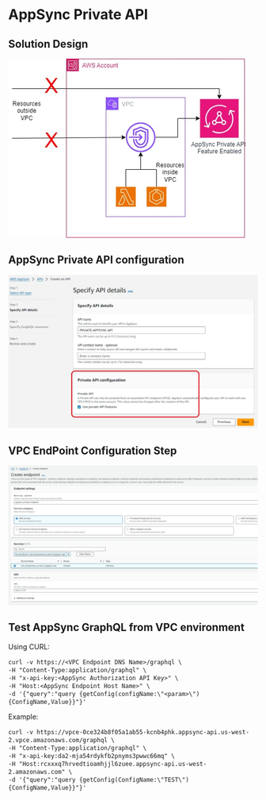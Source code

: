 # AppSync Private API

## Solution Design
![](./private-appsync-api-solution-design.jpg)

## AppSync Private API configuration
![](private-api-appsync-config.jpg)
## VPC EndPoint Configuration Step
![](./vpc-endpoint-for-appsync.jpeg)
## Test AppSync GraphQL from VPC environment

Using CURL: 
```
curl -v https://<VPC Endpoint DNS Name>/graphql \
-H "Content-Type:application/graphql" \
-H "x-api-key:<AppSync Authorization API Key>" \
-H "Host:<AppSync Endpoint Host Name>" \
-d '{"query":"query {getConfig(configName:\"<param>\"){ConfigName,Value}}"}'
```

Example: 
```
curl -v https://vpce-0ce324b8f05a1ab55-kcnb4phk.appsync-api.us-west-2.vpce.amazonaws.com/graphql \
-H "Content-Type:application/graphql" \
-H "x-api-key:da2-mja54rdykfb2pnyms3pwwc66mq" \
-H "Host:rcxxxq7hrvedtioamhjjl6zuee.appsync-api.us-west-2.amazonaws.com" \
-d '{"query":"query {getConfig(ConfigName:\"TEST\"){ConfigName,Value}}"}'

```
